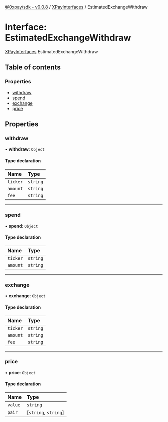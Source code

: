 [@0xpay/sdk - v0.0.8](../README.md) / [XPayInterfaces](../modules/XPayInterfaces.md) / EstimatedExchangeWithdraw

# Interface: EstimatedExchangeWithdraw

[XPayInterfaces](../modules/XPayInterfaces.md).EstimatedExchangeWithdraw

## Table of contents

### Properties

- [withdraw](XPayInterfaces.EstimatedExchangeWithdraw.md#withdraw)
- [spend](XPayInterfaces.EstimatedExchangeWithdraw.md#spend)
- [exchange](XPayInterfaces.EstimatedExchangeWithdraw.md#exchange)
- [price](XPayInterfaces.EstimatedExchangeWithdraw.md#price)

## Properties

### withdraw

• **withdraw**: `Object`

#### Type declaration

| Name | Type |
| :------ | :------ |
| `ticker` | `string` |
| `amount` | `string` |
| `fee` | `string` |

___

### spend

• **spend**: `Object`

#### Type declaration

| Name | Type |
| :------ | :------ |
| `ticker` | `string` |
| `amount` | `string` |

___

### exchange

• **exchange**: `Object`

#### Type declaration

| Name | Type |
| :------ | :------ |
| `ticker` | `string` |
| `amount` | `string` |
| `fee` | `string` |

___

### price

• **price**: `Object`

#### Type declaration

| Name | Type |
| :------ | :------ |
| `value` | `string` |
| `pair` | [`string`, `string`] |
